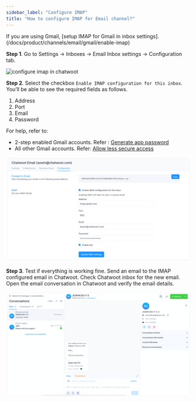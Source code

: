 ```yaml
---
sidebar_label: "Configure IMAP"
title: "How to configure IMAP for Email channel?"
---
```


If you are using Gmail, [setup IMAP for Gmail in inbox settings].(/docs/product/channels/email/gmail/enable-imap)

**Step 1**. Go to Settings → Inboxes → Email Inbox settings → Configuration tab.

![configure imap in chatwoot](./images/configure-tab.png)

**Step 2**. Select the checkbox `Enable IMAP configuration for this inbox`. You’ll be able to see the required fields as follows.

1. Address
2. Port
3. Email
4. Password

For help, refer to:

- 2-step enabled Gmail accounts. Refer : [Generate app password](https://www.chatwoot.com/docs/product/channels/email/gmail/generate-app-password)
- All other Gmail accounts. Refer: [Allow less secure access](https://www.chatwoot.com/docs/product/channels/email/gmail/less-secure-access)

![imap_details](./images/imap/imap-settings-in-chatwoot.png)

**Step 3**. Test if everything is working fine. Send an email to the IMAP configured email in Chatwoot. Check Chatwoot inbox for the new email. Open the email conversation in Chatwoot and verify the email details.

![imap_email_details](./images/imap/verify-email.png)
